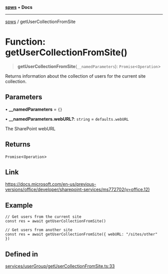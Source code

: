 [**spws**](../README.md) • **Docs**

***

[spws](../globals.md) / getUserCollectionFromSite

# Function: getUserCollectionFromSite()

> **getUserCollectionFromSite**(`__namedParameters`): `Promise`\<`Operation`\>

Returns information about the collection of users for the current site collection.

## Parameters

• **\_\_namedParameters** = `{}`

• **\_\_namedParameters.webURL?**: `string` = `defaults.webURL`

The SharePoint webURL

## Returns

`Promise`\<`Operation`\>

## Link

https://docs.microsoft.com/en-us/previous-versions/office/developer/sharepoint-services/ms772702(v=office.12)

## Example

```
// Get users from the current site
const res = await getUserCollectionFromSite()

// Get users from another site
const res = await getUserCollectionFromSite({ webURL: "/sites/other" })

```

## Defined in

[services/userGroup/getUserCollectionFromSite.ts:33](https://github.com/rlking1985/spws/blob/96ed2330ff15e8f8eb88949aa126d8a29c8f97dc/src/services/userGroup/getUserCollectionFromSite.ts#L33)
